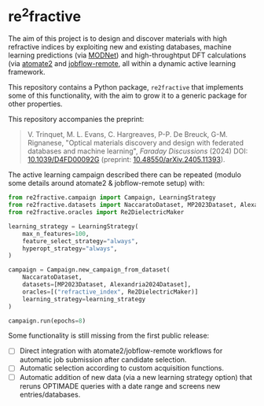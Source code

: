 # re<sup>2</sup>fractive

The aim of this project is to design and discover materials with high refractive indices by exploiting new and existing databases, machine learning predictions (via [MODNet](https://github.com/modl-uclouvain/modnet)) and high-throughtput DFT calculations (via [atomate2](https://github.com/materialsproject/atomate2) and [jobflow-remote](https://github.com/matgenix/jobflow-remote), all within a dynamic active learning framework.

This repository contains a Python package, `re2fractive` that implements some of
this functionality, with the aim to grow it to a generic package for other
properties.

This repository accompanies the preprint:

> V. Trinquet, M. L. Evans, C. Hargreaves, P-P. De Breuck, G-M. Rignanese, "Optical materials discovery and design with federated databases and machine learning", *Faraday Discussions* (2024) DOI: [10.1039/D4FD00092G](https://doi.org/10.1039/D4FD00092G) (preprint: [10.48550/arXiv.2405.11393](https://doi.org/10.48550/arXiv.2405.11393)).

The active learning campaign described there can be repeated (modulo some
details around atomate2 & jobflow-remote setup) with:

```python
from re2fractive.campaign import Campaign, LearningStrategy
from re2fractive.datasets import NaccaratoDataset, MP2023Dataset, Alexandria2024Dataset
from re2fractive.oracles import Re2DielectricMaker

learning_strategy = LearningStrategy(
    max_n_features=100,
    feature_select_strategy="always",
    hyperopt_strategy="always",
)

campaign = Campaign.new_campaign_from_dataset(
    NaccaratoDataset,
    datasets=[MP2023Dataset, Alexandria2024Dataset],
    oracles=[("refractive_index", Re2DielectricMaker)]
    learning_strategy=learning_strategy
)

campaign.run(epochs=8)
```

Some functionality is still missing from the first public release:

- [ ] Direct integration with atomate2/jobflow-remote workflows for automatic
  job submission after candidate selection.
- [ ] Automatic selection according to custom acquisition functions.
- [ ] Automatic addition of new data (via a new learning strategy option) that reruns OPTIMADE queries with a date range and screens new entries/databases.

![[](img/flow.svg)](img/flow.svg)
